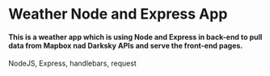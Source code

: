 <h1>Weather Node and Express App</h1>
<h4>This is a weather app which is using Node and Express in back-end to pull data from Mapbox nad Darksky APIs and serve the front-end pages.</h4>

<p>NodeJS, Express, handlebars, request</p>

